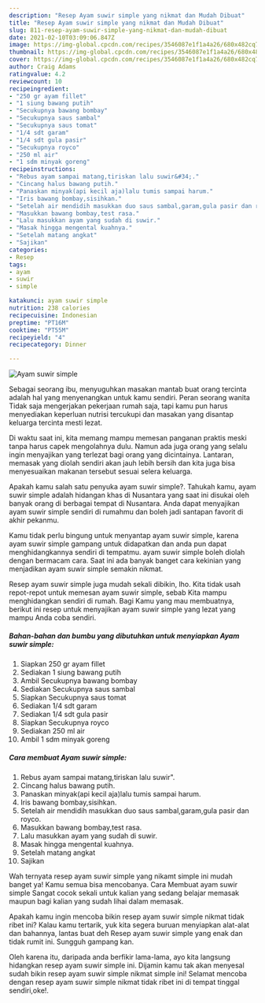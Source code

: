 ```yaml
---
description: "Resep Ayam suwir simple yang nikmat dan Mudah Dibuat"
title: "Resep Ayam suwir simple yang nikmat dan Mudah Dibuat"
slug: 811-resep-ayam-suwir-simple-yang-nikmat-dan-mudah-dibuat
date: 2021-02-10T03:09:06.847Z
image: https://img-global.cpcdn.com/recipes/3546087e1f1a4a26/680x482cq70/ayam-suwir-simple-foto-resep-utama.jpg
thumbnail: https://img-global.cpcdn.com/recipes/3546087e1f1a4a26/680x482cq70/ayam-suwir-simple-foto-resep-utama.jpg
cover: https://img-global.cpcdn.com/recipes/3546087e1f1a4a26/680x482cq70/ayam-suwir-simple-foto-resep-utama.jpg
author: Craig Adams
ratingvalue: 4.2
reviewcount: 10
recipeingredient:
- "250 gr ayam fillet"
- "1 siung bawang putih"
- "Secukupnya bawang bombay"
- "Secukupnya saus sambal"
- "Secukupnya saus tomat"
- "1/4 sdt garam"
- "1/4 sdt gula pasir"
- "Secukupnya royco"
- "250 ml air"
- "1 sdm minyak goreng"
recipeinstructions:
- "Rebus ayam sampai matang,tiriskan lalu suwir&#34;."
- "Cincang halus bawang putih."
- "Panaskan minyak(api kecil aja)lalu tumis sampai harum."
- "Iris bawang bombay,sisihkan."
- "Setelah air mendidih masukkan duo saus sambal,garam,gula pasir dan royco."
- "Masukkan bawang bombay,test rasa."
- "Lalu masukkan ayam yang sudah di suwir."
- "Masak hingga mengental kuahnya."
- "Setelah matang angkat"
- "Sajikan"
categories:
- Resep
tags:
- ayam
- suwir
- simple

katakunci: ayam suwir simple 
nutrition: 238 calories
recipecuisine: Indonesian
preptime: "PT16M"
cooktime: "PT55M"
recipeyield: "4"
recipecategory: Dinner

---
```



![Ayam suwir simple](https://img-global.cpcdn.com/recipes/3546087e1f1a4a26/680x482cq70/ayam-suwir-simple-foto-resep-utama.jpg)

Sebagai seorang ibu, menyuguhkan masakan mantab buat orang tercinta adalah hal yang menyenangkan untuk kamu sendiri. Peran seorang  wanita Tidak saja mengerjakan pekerjaan rumah saja, tapi kamu pun harus menyediakan keperluan nutrisi tercukupi dan masakan yang disantap keluarga tercinta mesti lezat.

Di waktu  saat ini, kita memang mampu memesan panganan praktis meski tanpa harus capek mengolahnya dulu. Namun ada juga orang yang selalu ingin menyajikan yang terlezat bagi orang yang dicintainya. Lantaran, memasak yang diolah sendiri akan jauh lebih bersih dan kita juga bisa menyesuaikan makanan tersebut sesuai selera keluarga. 



Apakah kamu salah satu penyuka ayam suwir simple?. Tahukah kamu, ayam suwir simple adalah hidangan khas di Nusantara yang saat ini disukai oleh banyak orang di berbagai tempat di Nusantara. Anda dapat menyajikan ayam suwir simple sendiri di rumahmu dan boleh jadi santapan favorit di akhir pekanmu.

Kamu tidak perlu bingung untuk menyantap ayam suwir simple, karena ayam suwir simple gampang untuk didapatkan dan anda pun dapat menghidangkannya sendiri di tempatmu. ayam suwir simple boleh diolah dengan bermacam cara. Saat ini ada banyak banget cara kekinian yang menjadikan ayam suwir simple semakin nikmat.

Resep ayam suwir simple juga mudah sekali dibikin, lho. Kita tidak usah repot-repot untuk memesan ayam suwir simple, sebab Kita mampu menghidangkan sendiri di rumah. Bagi Kamu yang mau membuatnya, berikut ini resep untuk menyajikan ayam suwir simple yang lezat yang mampu Anda coba sendiri.

<!--inarticleads1-->

##### Bahan-bahan dan bumbu yang dibutuhkan untuk menyiapkan Ayam suwir simple:

1. Siapkan 250 gr ayam fillet
1. Sediakan 1 siung bawang putih
1. Ambil Secukupnya bawang bombay
1. Sediakan Secukupnya saus sambal
1. Siapkan Secukupnya saus tomat
1. Sediakan 1/4 sdt garam
1. Sediakan 1/4 sdt gula pasir
1. Siapkan Secukupnya royco
1. Sediakan 250 ml air
1. Ambil 1 sdm minyak goreng




<!--inarticleads2-->

##### Cara membuat Ayam suwir simple:

1. Rebus ayam sampai matang,tiriskan lalu suwir&#34;.
1. Cincang halus bawang putih.
1. Panaskan minyak(api kecil aja)lalu tumis sampai harum.
1. Iris bawang bombay,sisihkan.
1. Setelah air mendidih masukkan duo saus sambal,garam,gula pasir dan royco.
1. Masukkan bawang bombay,test rasa.
1. Lalu masukkan ayam yang sudah di suwir.
1. Masak hingga mengental kuahnya.
1. Setelah matang angkat
1. Sajikan




Wah ternyata resep ayam suwir simple yang nikamt simple ini mudah banget ya! Kamu semua bisa mencobanya. Cara Membuat ayam suwir simple Sangat cocok sekali untuk kalian yang sedang belajar memasak maupun bagi kalian yang sudah lihai dalam memasak.

Apakah kamu ingin mencoba bikin resep ayam suwir simple nikmat tidak ribet ini? Kalau kamu tertarik, yuk kita segera buruan menyiapkan alat-alat dan bahannya, lantas buat deh Resep ayam suwir simple yang enak dan tidak rumit ini. Sungguh gampang kan. 

Oleh karena itu, daripada anda berfikir lama-lama, ayo kita langsung hidangkan resep ayam suwir simple ini. Dijamin kamu tak akan menyesal sudah bikin resep ayam suwir simple nikmat simple ini! Selamat mencoba dengan resep ayam suwir simple nikmat tidak ribet ini di tempat tinggal sendiri,oke!.

